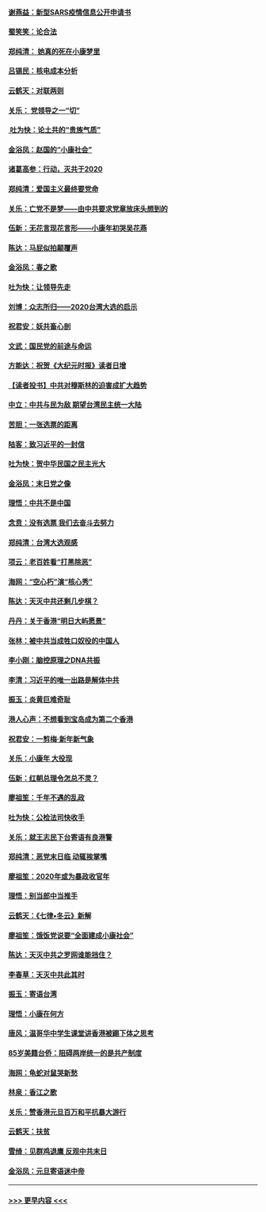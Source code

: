 #### [谢燕益：新型SARS疫情信息公开申请书](../pages/nsc993/n11808840.md?t=01211633) 
#### [蜀笑笑：论合法](../pages/nsc993/n11808064.md?t=01211633) 
#### [郑纯清： 她真的死在小康梦里](../pages/nsc993/n11806623.md?t=01211633) 
#### [吕锡民：核电成本分析](../pages/nsc993/n11806284.md?t=01211633) 
#### [云鹤天：对联两则](../pages/nsc993/n11805957.md?t=01211633) 
#### [关乐： 党领导之一“切”](../pages/nsc993/n11804505.md?t=01211633) 
#### [ 吐为快：论土共的“贵族气质”](../pages/nsc993/n11804490.md?t=01211633) 
#### [金浴凤：赵国的“小康社会”](../pages/nsc993/n11804452.md?t=01211633) 
#### [诸葛高参：行动，灭共于2020](../pages/nsc993/n11804120.md?t=01211633) 
#### [郑纯清：爱国主义最终要党命](../pages/nsc993/n11802197.md?t=01211633) 
#### [关乐：亡党不是梦——由中共要求党章放床头想到的](../pages/nsc993/n11802156.md?t=01211633) 
#### [伍新：无花言现花言形——小康年初哭吴花燕](../pages/nsc993/n11800044.md?t=01211633) 
#### [陈达：马屁似拍颠覆声](../pages/nsc993/n11800010.md?t=01211633) 
#### [金浴凤：春之歌](../pages/nsc993/n11797687.md?t=01211633) 
#### [吐为快：让领导先走](../pages/nsc993/n11797512.md?t=01211633) 
#### [刘博：众志所归——2020台湾大选的启示](../pages/nsc993/n11796878.md?t=01211633) 
#### [祝君安：妖共畜心剖](../pages/nsc993/n11794273.md?t=01211633) 
#### [文武：国民党的前途与命运](../pages/nsc993/n11794198.md?t=01211633) 
#### [方能达：祝贺《大纪元时报》读者日增](../pages/nsc993/n11793807.md?t=01211633) 
#### [【读者投书】中共对穆斯林的迫害成扩大趋势](../pages/nsc993/n11791371.md?t=01211633) 
#### [中立：中共与民为敌 期望台湾民主统一大陆](../pages/nsc993/n11790392.md?t=01211633) 
#### [苦胆：一张选票的距离](../pages/nsc993/n11788914.md?t=01211633) 
#### [陆客：致习近平的一封信](../pages/nsc993/n11788867.md?t=01211633) 
#### [吐为快：贺中华民国之民主光大](../pages/nsc993/n11788618.md?t=01211633) 
#### [金浴凤：末日党之像](../pages/nsc993/n11787475.md?t=01211633) 
#### [理悟：中共不是中国](../pages/nsc993/n11787463.md?t=01211633) 
#### [念贲：没有选票  我们去奋斗去努力](../pages/nsc993/n11787398.md?t=01211633) 
#### [郑纯清：台湾大选观感](../pages/nsc993/n11786210.md?t=01211633) 
#### [项云：老百姓看“打黑除恶”](../pages/nsc993/n11785398.md?t=01211633) 
#### [海网：“空心朽”演“核心秀”](../pages/nsc993/n11783874.md?t=01211633) 
#### [陈达：天灭中共还剩几步棋？](../pages/nsc993/n11783719.md?t=01211633) 
#### [丹丹：关于香港“明日大屿愿景”](../pages/nsc993/n11783273.md?t=01211633) 
#### [张林：被中共当成牲口奴役的中国人](../pages/nsc993/n11782397.md?t=01211633) 
#### [李小刚：脑控原理之DNA共振](../pages/nsc993/n11780962.md?t=01211633) 
#### [李清：习近平的唯一出路是解体中共](../pages/nsc993/n11780866.md?t=01211633) 
#### [振玉：炎黄巨难奇耻](../pages/nsc993/n11779632.md?t=01211633) 
#### [港人心声：不想看到宝岛成为第二个香港](../pages/nsc993/n11778817.md?t=01211633) 
#### [祝君安：一剪梅‧新年新气象](../pages/nsc993/n11776340.md?t=01211633) 
#### [关乐：小康年 大役现](../pages/nsc993/n11774213.md?t=01211633) 
#### [伍新：红朝总理令怎总不灵？](../pages/nsc993/n11770813.md?t=01211633) 
#### [廖祖笙：千年不遇的乱政](../pages/nsc993/n11770373.md?t=01211633) 
#### [吐为快：公检法司快收手](../pages/nsc993/n11770359.md?t=01211633) 
#### [关乐：就王志民下台寄语有良港警](../pages/nsc993/n11769903.md?t=01211633) 
#### [郑纯清：恶党末日临 动辄挨掌嘴](../pages/nsc993/n11769356.md?t=01211633) 
#### [廖祖笙：2020年或为暴政收官年](../pages/nsc993/n11768216.md?t=01211633) 
#### [理悟：别当郎中当推手](../pages/nsc993/n11768243.md?t=01211633) 
#### [云鹤天：《七律▪冬云》新解](../pages/nsc993/n11768204.md?t=01211633) 
#### [廖祖笙：饿饭党说要“全面建成小康社会”](../pages/nsc993/n11767482.md?t=01211633) 
#### [陈达：天灭中共之罗网谁能挡住？](../pages/nsc993/n11767465.md?t=01211633) 
#### [李春草：天灭中共此其时](../pages/nsc993/n11767452.md?t=01211633) 
#### [振玉：寄语台湾](../pages/nsc993/n11767432.md?t=01211633) 
#### [理悟：小康在何方](../pages/nsc993/n11767394.md?t=01211633) 
#### [唐风：温哥华中学生课堂讲香港被踢下体之思考](../pages/nsc993/n11766848.md?t=01211633) 
#### [85岁美籍台侨：阻碍两岸统一的是共产制度](../pages/nsc993/n11765043.md?t=01211633) 
#### [海网：龟蛇对鼠哭新愁](../pages/nsc993/n11764895.md?t=01211633) 
#### [林泉：香江之歌](../pages/nsc993/n11764415.md?t=01211633) 
#### [关乐：赞香港元旦百万和平抗暴大游行](../pages/nsc993/n11764382.md?t=01211633) 
#### [云鹤天：扶贫](../pages/nsc993/n11764245.md?t=01211633) 
#### [雪绮：见群鸡退鹰  反观中共末日](../pages/nsc993/n11762112.md?t=01211633) 
#### [金浴凤：元旦寄语迷中帝](../pages/nsc993/n11761788.md?t=01211633) 

----
#### [ >>> 更早内容 <<< ](../indexes/nsc993-earlier.md)
